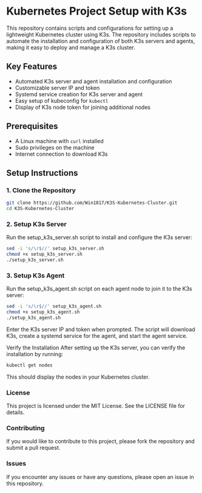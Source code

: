 # Kubernetes Project Setup with K3s

This repository contains scripts and configurations for setting up a lightweight Kubernetes cluster using K3s. The repository includes scripts to automate the installation and configuration of both K3s servers and agents, making it easy to deploy and manage a K3s cluster.

## Key Features

- Automated K3s server and agent installation and configuration
- Customizable server IP and token
- Systemd service creation for K3s server and agent
- Easy setup of kubeconfig for `kubectl`
- Display of K3s node token for joining additional nodes

## Prerequisites

- A Linux machine with `curl` installed
- Sudo privileges on the machine
- Internet connection to download K3s

## Setup Instructions

### 1. Clone the Repository

```bash
git clone https://github.com/Win1817/K3S-Kubernetes-Cluster.git
cd K3S-Kubernetes-Cluster
````


### 2. Setup K3s Server
Run the setup_k3s_server.sh script to install and configure the K3s server:
````bash
sed -i 's/\r$//' setup_k3s_server.sh
chmod +x setup_k3s_server.sh
./setup_k3s_server.sh
````

### 3. Setup K3s Agent
Run the setup_k3s_agent.sh script on each agent node to join it to the K3s server:
````bash
sed -i 's/\r$//' setup_k3s_agent.sh
chmod +x setup_k3s_agent.sh
./setup_k3s_agent.sh
````
Enter the K3s server IP and token when prompted. The script will download K3s, create a systemd service for the agent, and start the agent service.

Verify the Installation
After setting up the K3s server, you can verify the installation by running:
````bash
kubectl get nodes
````

This should display the nodes in your Kubernetes cluster.

### License

This project is licensed under the MIT License. See the LICENSE file for details.

### Contributing
If you would like to contribute to this project, please fork the repository and submit a pull request.

### Issues
If you encounter any issues or have any questions, please open an issue in this repository.
